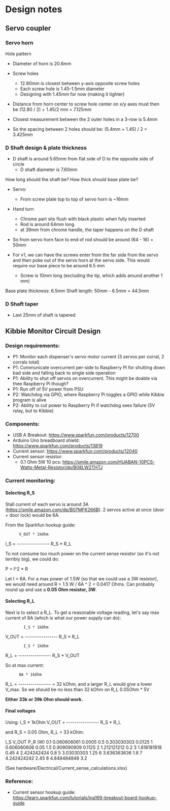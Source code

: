 # Design notes

## Servo coupler

### Servo horn

Hole pattern

- Diameter of horn is 20.6mm
- Screw holes
  - 12.80mm is closest between y-axis opposite screw holes
  - Each screw hole is 1.45-1.5mm diameter
  - Designing with 1.45mm for now (making it tighter)
- Distance from horn center to screw hole center on x/y axes must then be
    (12.80 / 2) + 1.45/2 mm = 7.125mm

- Closest measurement between the 2 outer holes in a 3-row is 5.4mm
- So the spacing between 2 holes should be: (5.4mm + 1.45) / 2 = 3.425mm

### D Shaft design & plate thickness

- D shaft is around 5.65mm from flat side of D to the opposite side of circle
  - D shaft diameter is 7.60mm

How long should the shaft be? How thick should base plate be?

- Servo:
  - From screw plate top to top of servo horn is ~16mm
- Hand turn
  - Chrome part sits flush with black plastic when fully inserted
  - Rod is around 64mm long
  - at 39mm from chrome handle, the taper happens on the D shaft

- So from servo horn face to end of rod should be around (64 - 16) = 50mm
- For v1, we can have the screws enter from the far side from the servo and then poke out of the servo horn at the servo side. This would require our base piece to be around 6.5 mm
  - Screw is 10mm long (excluding the tip, which adds around another 1 mm)

Base plate thickness: 6.5mm
Shaft length: 50mm - 6.5mm = 44.5mm

### D Shaft taper

- Last 25mm of shaft is tapered

## Kibbie Monitor Circuit Design

### Design requirements:
- P1: Monitor each dispenser's servo motor current (3 servos per corral, 2 corrals total)
- P1: Communicate overcurrent per-side to Raspberry Pi for shutting down bad side and falling back to single side operation
- P1: Ability to shut off servos on overcurrent. This might be doable via thee Raspberry Pi though?
- P1: Run off of 5V power from PSU
- P2: Watchdog via GPIO, where Raspberry Pi toggles a GPIO while Kibbie program is alive
- P2: Ability to cut power to Raspberry Pi if watchdog sees failure (5V relay, but to Kibbie)

### Components:
- USB A Breakout: https://www.sparkfun.com/products/12700
- Arduino Uno breadboard shield: https://www.sparkfun.com/products/13819
- Current sensor: https://www.sparkfun.com/products/12040
- Current sensor resistor:
  - 0.1 Ohm 5W 10 pcs: https://smile.amazon.com/HUABAN-10PCS-Watts-Metal-Resistor/dp/B08LW2THTJ

### Current monitoring:

#### Selecting R_S
Stall current of each servo is around 3A (https://smile.amazon.com/dp/B07MFK266B). 2 servos active at once (door + door lock) would be 6A.

From the Sparkfun hookup guide:

          V_OUT * 1kOhm
  I_S = ----------------
          R_S * R_L

To not consume too much power on the current sense resistor (so it's not terribly big), we could do:

P = I^2 * R

Let I = 6A. For a max power of 1.5W (so that we could use a 3W resistor), we would need around R = 1.5 W / 6A ^ 2 = 0.0417 Ohms. Can probably round up and use a **0.05 Ohm resistor, 3W**.

#### Selecting R_L

Next is to select a R_L. To get a reasonable voltage reading, let's say max current of 8A (which is what our power supply can do):

            I_S * 1kOhm
  V_OUT = ----------------
            R_S * R_L
            
            I_S * 1kOhm
  R_L = ----------------
            R_S * V_OUT

So at max current:

          8A * 1kOhm
  R_L = ---------------- = 32 kOhm, and a larger R_L would give a lower V_max. So we should be no less than 32 kOhm on R_L
          0.05Ohm * 5V

**Either 33k or 39k Ohm should work.**

#### Final voltages

Using:
            I_S * 1kOhm
  V_OUT = ----------------
            R_S * R_L

and R_S = 0.05 Ohm, R_L = 33 kOhm:

I_S   V_OUT         P_R (W)
0.1	  0.060606061	  0.0005
0.5	  0.303030303	  0.0125
1	    0.606060606	  0.05
1.5	  0.909090909	  0.1125
2	    1.212121212	  0.2
3	    1.818181818	  0.45
4	    2.424242424	  0.8
5	    3.03030303	  1.25
6	    3.636363636	  1.8
7	    4.242424242	  2.45
8	    4.848484848	  3.2

(See hardware/Electrical/Current_sense_calculations.xlsx)

### Reference:
- Current sensor hookup guide: https://learn.sparkfun.com/tutorials/ina169-breakout-board-hookup-guide
